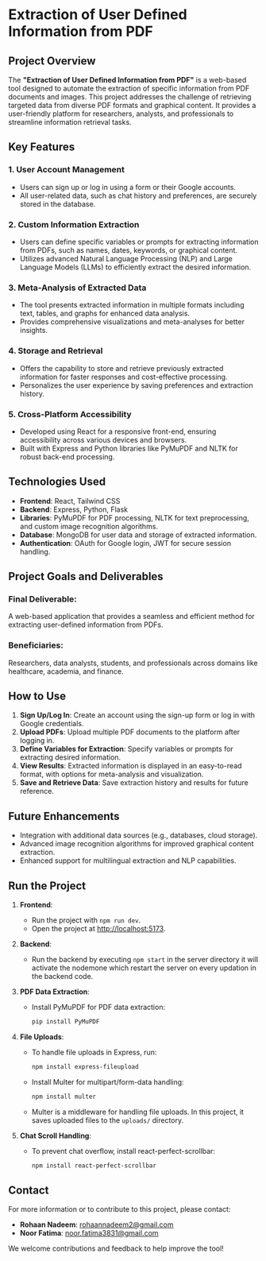 # Extraction of User Defined Information from PDF

## Project Overview

The **"Extraction of User Defined Information from PDF"** is a web-based tool designed to automate the extraction of specific information from PDF documents and images. This project addresses the challenge of retrieving targeted data from diverse PDF formats and graphical content. It provides a user-friendly platform for researchers, analysts, and professionals to streamline information retrieval tasks.

## Key Features

### 1. User Account Management
- Users can sign up or log in using a form or their Google accounts.
- All user-related data, such as chat history and preferences, are securely stored in the database.

### 2. Custom Information Extraction
- Users can define specific variables or prompts for extracting information from PDFs, such as names, dates, keywords, or graphical content.
- Utilizes advanced Natural Language Processing (NLP) and Large Language Models (LLMs) to efficiently extract the desired information.

### 3. Meta-Analysis of Extracted Data
- The tool presents extracted information in multiple formats including text, tables, and graphs for enhanced data analysis.
- Provides comprehensive visualizations and meta-analyses for better insights.

### 4. Storage and Retrieval
- Offers the capability to store and retrieve previously extracted information for faster responses and cost-effective processing.
- Personalizes the user experience by saving preferences and extraction history.

### 5. Cross-Platform Accessibility
- Developed using React for a responsive front-end, ensuring accessibility across various devices and browsers.
- Built with Express and Python libraries like PyMuPDF and NLTK for robust back-end processing.

## Technologies Used

- **Frontend**: React, Tailwind CSS
- **Backend**: Express, Python, Flask
- **Libraries**: PyMuPDF for PDF processing, NLTK for text preprocessing, and custom image recognition algorithms.
- **Database**: MongoDB for user data and storage of extracted information.
- **Authentication**: OAuth for Google login, JWT for secure session handling.

## Project Goals and Deliverables

### Final Deliverable:
A web-based application that provides a seamless and efficient method for extracting user-defined information from PDFs.

### Beneficiaries:
Researchers, data analysts, students, and professionals across domains like healthcare, academia, and finance.

## How to Use

1. **Sign Up/Log In**: Create an account using the sign-up form or log in with Google credentials.
2. **Upload PDFs**: Upload multiple PDF documents to the platform after logging in.
3. **Define Variables for Extraction**: Specify variables or prompts for extracting desired information.
4. **View Results**: Extracted information is displayed in an easy-to-read format, with options for meta-analysis and visualization.
5. **Save and Retrieve Data**: Save extraction history and results for future reference.

## Future Enhancements

- Integration with additional data sources (e.g., databases, cloud storage).
- Advanced image recognition algorithms for improved graphical content extraction.
- Enhanced support for multilingual extraction and NLP capabilities.

## Run the Project

1. **Frontend**:
   - Run the project with `npm run dev`.
   - Open the project at [http://localhost:5173](http://localhost:5173).

2. **Backend**:
   - Run the backend by executing `npm start` in the server directory it will activate the nodemone which restart the server on every updation in the backend code.

3. **PDF Data Extraction**:
   - Install PyMuPDF for PDF data extraction:
     ```bash
     pip install PyMuPDF
     ```

4. **File Uploads**:
   - To handle file uploads in Express, run:
     ```bash
     npm install express-fileupload
     ```
   - Install Multer for multipart/form-data handling:
     ```bash
     npm install multer
     ```

   - Multer is a middleware for handling file uploads. In this project, it saves uploaded files to the `uploads/` directory.

5. **Chat Scroll Handling**:
   - To prevent chat overflow, install react-perfect-scrollbar:
     ```bash
     npm install react-perfect-scrollbar
     ```

## Contact

For more information or to contribute to this project, please contact:

- **Rohaan Nadeem**: rohaannadeem2@gmail.com
- **Noor Fatima**: noor.fatima3831@gmail.com

We welcome contributions and feedback to help improve the tool!
